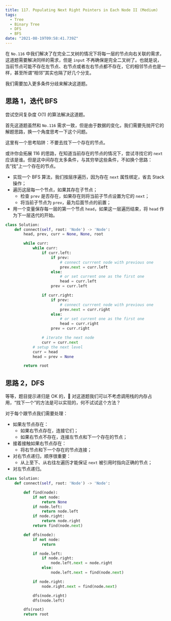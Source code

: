 ```yaml
---
title: 117. Populating Next Right Pointers in Each Node II (Medium)
tags:
  - Tree
  - Binary Tree
  - DFS
  - BFS
date: "2021-08-19T09:58:41.739Z"
---
```


在 `No.116` 中我们解决了在完全二叉树的情况下将每一层的节点向右关联的需求，这道题需要解决同样的需求，但是 `input` 不再确保是完全二叉树了。也就是说，当前节点可能不存在左节点、右节点或者左右节点都不存在，它的相邻节点也是一样，甚至所谓“相邻”其实也隔了好几个分支。

我们需要加入更多条件分歧来解决这道题。

<!-- more -->

## 思路 1，迭代 BFS

尝试空间复杂度 O(1) 的算法解决这道题。

首先这道题虽然和 `No.116` 需求一致，但是由于数据的变化，我们需要先抛开它的解题思路，换一个角度思考一下这个问题。

这里有一个思考陷阱：不要去找下一个存在的节点。

或许你会拓展 116 的思路，在知道当前存在的节点的情况下，尝试寻找它的 `next` 应该是谁。但是这中间存在太多条件，与其穷举这些条件，不如换个思路：去“找”上一个存在的节点。

- 实现一个 BFS 算法，我们按层序遍历，因为存在 `next` 属性绑定，省去 Stack 操作；
- 遍历这层每一个节点，如果其存在子节点；
  - 检查 `prev` 是否存在，如果存在则将当前子节点设置为它的 `next`；
  - 将当前子节点为 `prev`，最为后面节点的前置；
- 用一个变量保存每一层的第一个节点 `head`，如果这一层遍历结束，将 `head` 作为下一层迭代的开始。

```python
class Solution:
    def connect(self, root: 'Node') -> 'Node':
        head, prev, curr = None, None, root

        while curr:
            while curr:
                if curr.left:
                    if prev:
                        # connect currrent node with previous one
                        prev.next = curr.left
                    else:
                        # or set current one as the first one
                        head = curr.left
                    prev = curr.left

                if curr.right:
                    if prev:
                        # connect currrent node with previous one
                        prev.next = curr.right
                    else:
                        # or set current one as the first one
                        head = curr.right
                    prev = curr.right

                # iterate the next node
                curr = curr.next
            # setup the next level
            curr = head
            head = prev = None

        return root
```

## 思路 2，DFS

等等，题目提示递归是 OK 的， 对这道题我们可以不考虑调用栈的内存占用，“找下一个”的方法是可以实现的，何不试试这个方法？

对于每个跟节点我们需要处理：

- 如果左节点存在：
  - 如果右节点存在，连接它们；
  - 如果右节点不存在，连接左节点和下一个存在的节点；
- 接着接触如果右节点存在：
  - 将右节点和下一个存在的节点连接；
- 对右节点递归，顺序很重要：
  - 从上至下、从右往左遍历才能保证 `next` 被引用时指向正确的节点；
- 对左节点递归。

```python
class Solution:
    def connect(self, root: 'Node') -> 'Node':

        def find(node):
            if not node:
                return None
            if node.left:
                return node.left
            if node.right:
                return node.right
            return find(node.next)

        def dfs(node):
            if not node:
                return

            if node.left:
                if node.right:
                    node.left.next = node.right
                else:
                    node.left.next = find(node.next)

            if node.right:
                node.right.next = find(node.next)

            dfs(node.right)
            dfs(node.left)

        dfs(root)
        return root
```
